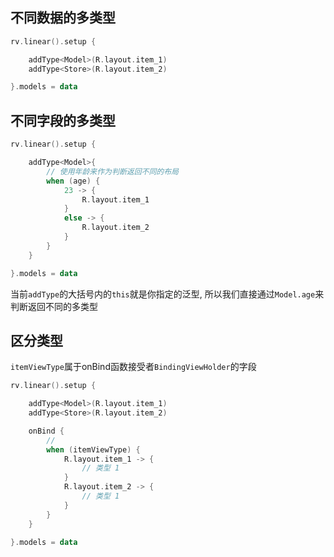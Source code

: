 ## 不同数据的多类型

```kotlin
rv.linear().setup {

    addType<Model>(R.layout.item_1)
    addType<Store>(R.layout.item_2)

}.models = data
```



## 不同字段的多类型

```kotlin
rv.linear().setup {

    addType<Model>{
        // 使用年龄来作为判断返回不同的布局
        when (age) {
            23 -> {
                R.layout.item_1
            }
            else -> {
                R.layout.item_2
            }
        }
    }

}.models = data
```
当前`addType`的大括号内的`this`就是你指定的泛型, 所以我们直接通过`Model.age`来判断返回不同的多类型



## 区分类型

`itemViewType`属于onBind函数接受者`BindingViewHolder`的字段



```kotlin
rv.linear().setup {

    addType<Model>(R.layout.item_1)
    addType<Store>(R.layout.item_2)

    onBind {
		// 
        when (itemViewType) {
            R.layout.item_1 -> {
				// 类型 1
            }
            R.layout.item_2 -> {
                // 类型 1
            }
        }
    }

}.models = data
```

